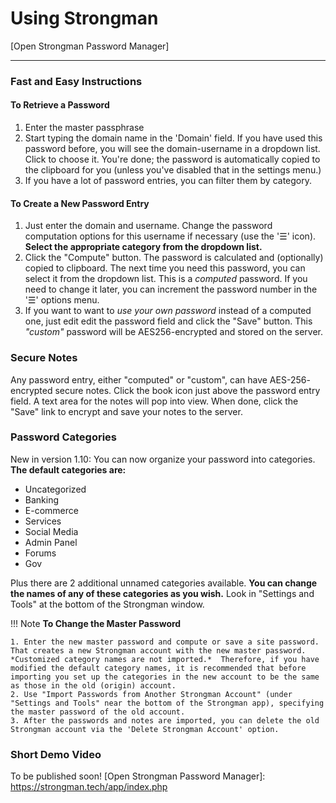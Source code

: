 # Using Strongman
[Open Strongman Password Manager]

---

### Fast and Easy Instructions

#### To Retrieve a Password
1. Enter the master passphrase
2. Start typing the domain name in the 'Domain' field. If you have used this password before, you will see the domain-username in a dropdown list. Click to choose it. You're done; the password is automatically copied to the clipboard for you (unless you've disabled that in the settings menu.)
3. If you have a lot of password entries, you can filter them by category.

#### To Create a New Password Entry
1. Just enter the domain and username. Change the password computation options for this username if necessary (use the '☰' icon). **Select the appropriate category from the dropdown list.**
2. Click the "Compute" button. The password is calculated and (optionally) copied to clipboard. The next time you need this password, you can select it from the dropdown list.  This is a *computed* password. If you need to change it later, you can increment the password number in the '☰' options menu.
3. If you want to want to *use your own password* instead of a computed one, just edit edit the password field and click the "Save" button. This *"custom"* password will be AES256-encrypted and stored on the server.

### Secure Notes
Any password entry, either "computed" or "custom", can have AES-256- encrypted secure notes.  Click the book icon just above the password entry field. A text area for the notes will pop into view. When done, click the "Save" link to encrypt and save your notes to the server.

### Password Categories
New in version 1.10: You can now organize your password into categories.  **The default categories are:**

- Uncategorized
- Banking
- E-commerce
- Services
- Social Media
- Admin Panel
- Forums
- Gov

Plus there are 2 additional unnamed categories available.  **You can change the names of any of these categories as you wish.** Look in "Settings and Tools" at the bottom of the Strongman window.

!!! Note
    **To Change the Master Password**
    
    1. Enter the new master password and compute or save a site password. That creates a new Strongman account with the new master password.  *Customized category names are not imported.*  Therefore, if you have modified the default category names, it is recommended that before importing you set up the categories in the new account to be the same as those in the old (origin) account.
    2. Use "Import Passwords from Another Strongman Account" (under "Settings and Tools" near the bottom of the Strongman app), specifying the master password of the old account.
    3. After the passwords and notes are imported, you can delete the old Strongman account via the 'Delete Strongman Account' option.

### Short Demo Video

To be published soon!
[Open Strongman Password Manager]: https://strongman.tech/app/index.php